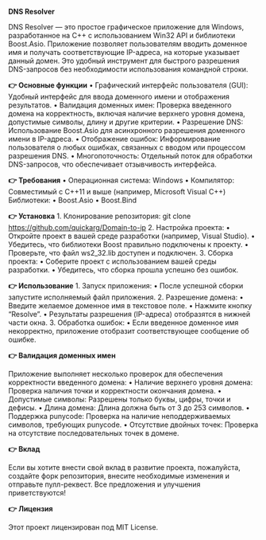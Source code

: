 **DNS Resolver**

DNS Resolver — это простое графическое приложение для Windows, разработанное на C++ с использованием Win32 API и библиотеки Boost.Asio. 
Приложение позволяет пользователям вводить доменное имя и получать соответствующие IP-адреса, на которые указывает данный домен. 
Это удобный инструмент для быстрого разрешения DNS-запросов без необходимости использования командной строки.

**👉 Основные функции**
	•	Графический интерфейс пользователя (GUI): Удобный интерфейс для ввода доменного имени и отображения результатов.
	•	Валидация доменных имен: Проверка введенного домена на корректность, включая наличие верхнего уровня домена, допустимые символы, длину и другие критерии.
	•	Разрешение DNS: Использование Boost.Asio для асинхронного разрешения доменного имени в IP-адреса.
	•	Отображение ошибок: Информирование пользователя о любых ошибках, связанных с вводом или процессом разрешения DNS.
	•	Многопоточность: Отдельный поток для обработки DNS-запросов, что обеспечивает отзывчивость интерфейса.

**👉 Требования**
	•	Операционная система: Windows
	•	Компилятор: Совместимый с C++11 и выше (например, Microsoft Visual C++)
	Библиотеки:
	•	Boost.Asio
	•	Boost.Bind
 
**👉 Установка**
	1.	Клонирование репозитория:
git clone https://github.com/quickarg/Domain-to-ip
	2.	Настройка проекта:
	•	Откройте проект в вашей среде разработки (например, Visual Studio).
	•	Убедитесь, что библиотеки Boost правильно подключены к проекту.
	•	Проверьте, что файл ws2_32.lib доступен и подключен.
	3.	Сборка проекта:
	•	Соберите проект с использованием вашей среды разработки.
	•	Убедитесь, что сборка прошла успешно без ошибок.

**👉 Использование**
	1.	Запуск приложения:
	•	После успешной сборки запустите исполняемый файл приложения.
	2.	Разрешение домена:
	•	Введите желаемое доменное имя в текстовое поле.
	•	Нажмите кнопку “Resolve”.
	•	Результаты разрешения (IP-адреса) отобразятся в нижней части окна.
	3.	Обработка ошибок:
	•	Если введенное доменное имя некорректно, приложение отобразит соответствующее сообщение об ошибке.

**👉 Валидация доменных имен**

Приложение выполняет несколько проверок для обеспечения корректности введенного домена:
	•	Наличие верхнего уровня домена: Проверка наличия точки и корректности окончания домена.
	•	Допустимые символы: Разрешены только буквы, цифры, точки и дефисы.
	•	Длина домена: Длина должна быть от 3 до 253 символов.
	•	Поддержка punycode: Проверка на наличие неподдерживаемых символов, требующих punycode.
	•	Отсутствие двойных точек: Проверка на отсутствие последовательных точек в домене.

**👉 Вклад**

Если вы хотите внести свой вклад в развитие проекта, пожалуйста, создайте форк репозитория, внесите необходимые изменения и отправьте пулл-реквест. Все предложения и улучшения приветствуются!

**👉 Лицензия**

Этот проект лицензирован под MIT License.

